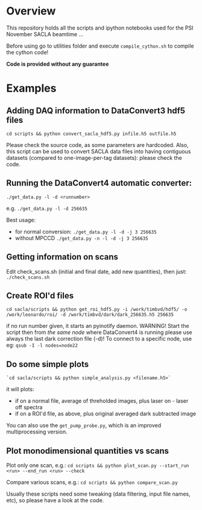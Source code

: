 # Overview
This repository holds all the scripts and ipython notebooks used for the PSI November SACLA beamtime ...

Before using go to utilities folder and execute `compile_cython.sh` to compile the cython code!

**Code is provided without any guarantee**

# Examples
## Adding DAQ information to DataConvert3 hdf5 files

`cd scripts && python convert_sacla_hdf5.py infile.h5 outfile.h5`

Please check the source code, as some parameters are hardcoded. Also, this script can be used to convert SACLA data files into having contiguous datasets (compared to one-image-per-tag datasets): please check the code.

## Running the DataConvert4 automatic converter:
`./get_data.py -l -d <runnumber>`

e.g.
`./get_data.py -l -d 256635`

Best usage: 
+ for normal conversion:
	`./get_data.py -l -d -j 3 256635`
+ without MPCCD
	`./get_data.py -n -l -d -j 3 256635`


## Getting information on scans
Edit check_scans.sh (initial and final date, add new quantities), then just:
	`./check_scans.sh`


## Create ROI'd files
	cd sacla/scripts && python get_roi_hdf5.py -i /work/timbvd/hdf5/ -o /work/leonardo/roi/ -d /work/timbvd/dark/dark_256635.h5 256635

if no run number given, it starts an pyinotify daemon. WARNING! Start the script then from _the same node_ where DataConvert4 is running
please use always the last dark correction file (-d)! To connect to a specific node, use eg:
	 `qsub -I -l nodes=node22`



## Do some simple plots
	`cd sacla/scripts && python simple_analysis.py <filename.h5>`

it will plots:
- if on a normal file, average of threholded images, plus laser on - laser off spectra
- if on a ROI'd file, as above, plus original averaged dark subtracted image

You can also use the `get_pump_probe.py`, which is an improved multiprocessing version.

## Plot monodimensional quantities vs scans

Plot only one scan, e.g.: 
`cd scripts && python plot_scan.py --start_run <run> --end_run <run> --check`

Compare various scans, e.g.: 
`cd scripts && python compare_scan.py`

Usually these scripts need some tweaking (data filtering, input file names, etc), so please have a look at the code. 



